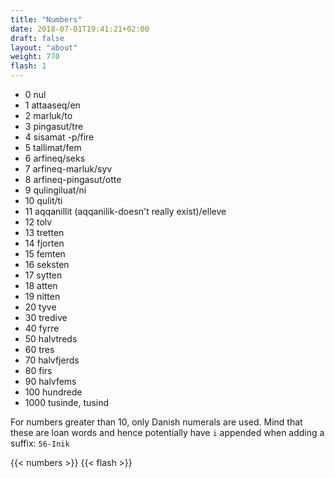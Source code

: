 ```yaml
---
title: "Numbers"
date: 2018-07-01T19:41:21+02:00
draft: false
layout: "about"
weight: 770
flash: 1
---
```


* 0 nul
* 1 attaaseq/en
* 2 marluk/to
* 3 pingasut/tre
* 4 sisamat -p/fire
* 5 tallimat/fem
* 6 arfineq/seks
* 7 arfineq-marluk/syv
* 8 arfineq-pingasut/otte
* 9 qulingiluat/ni
* 10 qulit/ti
* 11 aqqanillit (aqqanilik-doesn't really exist)/elleve
* 12 tolv
* 13 tretten
* 14 fjorten
* 15 femten
* 16 seksten
* 17 sytten
* 18 atten
* 19 nitten
* 20 tyve
* 30 tredive
* 40 fyrre
* 50 halvtreds
* 60 tres
* 70 halvfjerds
* 80 firs
* 90 halvfems
* 100 hundrede
* 1000 tusinde, tusind

For numbers greater than 10, only Danish numerals are used.
Mind that these are loan words and hence potentially have `i` appended
when adding a suffix: `56-Inik`

{{< numbers >}}
{{< flash >}}
